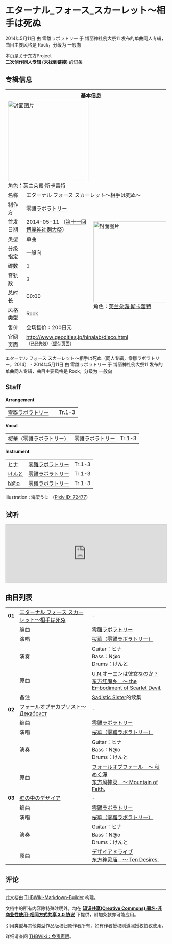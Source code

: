 # エターナル_フォース_スカーレット～相手は死ぬ

<!-- source html: G:\repos\THBWiki-Markdown-Builder\THBWikiMarkdown\Temp\main\b\b7\ns0%3A%E3%82%A8%E3%82%BF%E3%83%BC%E3%83%8A%E3%83%AB_%E3%83%95%E3%82%A9%E3%83%BC%E3%82%B9_%E3%82%B9%E3%82%AB%E3%83%BC%E3%83%AC%E3%83%83%E3%83%88%EF%BD%9E%E7%9B%B8%E6%89%8B%E3%81%AF%E6%AD%BB%E3%81%AC.html -->

2014年5月11日 由 零雛ラボラトリー 于 博丽神社例大祭11 发布的单曲同人专辑，曲目主要风格是 Rock，分级为 一般向

本页是关于东方Project  
 **二次创作同人专辑 (未找到链接)** 的词条

## 专辑信息

<table><tbody><tr><th colspan="3">基本信息</th></tr><tr><td class="cover-artwork-mobile" colspan="2"><a href="./文件-エターナル_フォース_スカーレット～相手は死ぬ封面.png.md" class="image" title="封面图片"><img alt="封面图片" src="https://upload.thwiki.cc/thumb/9/91/%E3%82%A8%E3%82%BF%E3%83%BC%E3%83%8A%E3%83%AB_%E3%83%95%E3%82%A9%E3%83%BC%E3%82%B9_%E3%82%B9%E3%82%AB%E3%83%BC%E3%83%AC%E3%83%83%E3%83%88%EF%BD%9E%E7%9B%B8%E6%89%8B%E3%81%AF%E6%AD%BB%E3%81%AC%E5%B0%81%E9%9D%A2.png/252px-%E3%82%A8%E3%82%BF%E3%83%BC%E3%83%8A%E3%83%AB_%E3%83%95%E3%82%A9%E3%83%BC%E3%82%B9_%E3%82%B9%E3%82%AB%E3%83%BC%E3%83%AC%E3%83%83%E3%83%88%EF%BD%9E%E7%9B%B8%E6%89%8B%E3%81%AF%E6%AD%BB%E3%81%AC%E5%B0%81%E9%9D%A2.png" decoding="async" loading="lazy" width="252" height="252" srcset="https://upload.thwiki.cc/thumb/9/91/%E3%82%A8%E3%82%BF%E3%83%BC%E3%83%8A%E3%83%AB_%E3%83%95%E3%82%A9%E3%83%BC%E3%82%B9_%E3%82%B9%E3%82%AB%E3%83%BC%E3%83%AC%E3%83%83%E3%83%88%EF%BD%9E%E7%9B%B8%E6%89%8B%E3%81%AF%E6%AD%BB%E3%81%AC%E5%B0%81%E9%9D%A2.png/378px-%E3%82%A8%E3%82%BF%E3%83%BC%E3%83%8A%E3%83%AB_%E3%83%95%E3%82%A9%E3%83%BC%E3%82%B9_%E3%82%B9%E3%82%AB%E3%83%BC%E3%83%AC%E3%83%83%E3%83%88%EF%BD%9E%E7%9B%B8%E6%89%8B%E3%81%AF%E6%AD%BB%E3%81%AC%E5%B0%81%E9%9D%A2.png 1.5x, https://upload.thwiki.cc/thumb/9/91/%E3%82%A8%E3%82%BF%E3%83%BC%E3%83%8A%E3%83%AB_%E3%83%95%E3%82%A9%E3%83%BC%E3%82%B9_%E3%82%B9%E3%82%AB%E3%83%BC%E3%83%AC%E3%83%83%E3%83%88%EF%BD%9E%E7%9B%B8%E6%89%8B%E3%81%AF%E6%AD%BB%E3%81%AC%E5%B0%81%E9%9D%A2.png/504px-%E3%82%A8%E3%82%BF%E3%83%BC%E3%83%8A%E3%83%AB_%E3%83%95%E3%82%A9%E3%83%BC%E3%82%B9_%E3%82%B9%E3%82%AB%E3%83%BC%E3%83%AC%E3%83%83%E3%83%88%EF%BD%9E%E7%9B%B8%E6%89%8B%E3%81%AF%E6%AD%BB%E3%81%AC%E5%B0%81%E9%9D%A2.png 2x" data-file-width="1000" data-file-height="1000"></a><div class="cover-char">角色：<a href="./芙兰朵露·斯卡蕾特.md" title="芙兰朵露·斯卡蕾特">芙兰朵露·斯卡蕾特</a></div></td>
</tr><tr><td class="label">名称</td><td colspan="2"> エターナル フォース スカーレット～相手は死ぬ～ </td></tr><tr><td class="label">制作方</td><td><a href="./零雛ラボラトリー.md" title="零雛ラボラトリー">零雛ラボラトリー</a></td><td class="cover-artwork" rowspan="9" style="min-width:252px;"><a href="./文件-エターナル_フォース_スカーレット～相手は死ぬ封面.png.md" class="image" title="封面图片"><img alt="封面图片" src="https://upload.thwiki.cc/thumb/9/91/%E3%82%A8%E3%82%BF%E3%83%BC%E3%83%8A%E3%83%AB_%E3%83%95%E3%82%A9%E3%83%BC%E3%82%B9_%E3%82%B9%E3%82%AB%E3%83%BC%E3%83%AC%E3%83%83%E3%83%88%EF%BD%9E%E7%9B%B8%E6%89%8B%E3%81%AF%E6%AD%BB%E3%81%AC%E5%B0%81%E9%9D%A2.png/252px-%E3%82%A8%E3%82%BF%E3%83%BC%E3%83%8A%E3%83%AB_%E3%83%95%E3%82%A9%E3%83%BC%E3%82%B9_%E3%82%B9%E3%82%AB%E3%83%BC%E3%83%AC%E3%83%83%E3%83%88%EF%BD%9E%E7%9B%B8%E6%89%8B%E3%81%AF%E6%AD%BB%E3%81%AC%E5%B0%81%E9%9D%A2.png" decoding="async" loading="lazy" width="252" height="252" srcset="https://upload.thwiki.cc/thumb/9/91/%E3%82%A8%E3%82%BF%E3%83%BC%E3%83%8A%E3%83%AB_%E3%83%95%E3%82%A9%E3%83%BC%E3%82%B9_%E3%82%B9%E3%82%AB%E3%83%BC%E3%83%AC%E3%83%83%E3%83%88%EF%BD%9E%E7%9B%B8%E6%89%8B%E3%81%AF%E6%AD%BB%E3%81%AC%E5%B0%81%E9%9D%A2.png/378px-%E3%82%A8%E3%82%BF%E3%83%BC%E3%83%8A%E3%83%AB_%E3%83%95%E3%82%A9%E3%83%BC%E3%82%B9_%E3%82%B9%E3%82%AB%E3%83%BC%E3%83%AC%E3%83%83%E3%83%88%EF%BD%9E%E7%9B%B8%E6%89%8B%E3%81%AF%E6%AD%BB%E3%81%AC%E5%B0%81%E9%9D%A2.png 1.5x, https://upload.thwiki.cc/thumb/9/91/%E3%82%A8%E3%82%BF%E3%83%BC%E3%83%8A%E3%83%AB_%E3%83%95%E3%82%A9%E3%83%BC%E3%82%B9_%E3%82%B9%E3%82%AB%E3%83%BC%E3%83%AC%E3%83%83%E3%83%88%EF%BD%9E%E7%9B%B8%E6%89%8B%E3%81%AF%E6%AD%BB%E3%81%AC%E5%B0%81%E9%9D%A2.png/504px-%E3%82%A8%E3%82%BF%E3%83%BC%E3%83%8A%E3%83%AB_%E3%83%95%E3%82%A9%E3%83%BC%E3%82%B9_%E3%82%B9%E3%82%AB%E3%83%BC%E3%83%AC%E3%83%83%E3%83%88%EF%BD%9E%E7%9B%B8%E6%89%8B%E3%81%AF%E6%AD%BB%E3%81%AC%E5%B0%81%E9%9D%A2.png 2x" data-file-width="1000" data-file-height="1000"></a><div class="cover-char">角色：<a href="./芙兰朵露·斯卡蕾特.md" title="芙兰朵露·斯卡蕾特">芙兰朵露·斯卡蕾特</a></div></td>
</tr><tr><td class="label">首发日期</td><td>2014-05-11&#160;（<a href="/展会作品列表?e=%E5%8D%9A%E4%B8%BD%E7%A5%9E%E7%A4%BE%E4%BE%8B%E5%A4%A7%E7%A5%AD%2311">第十一回 博麗神社例大祭</a>）</td></tr><tr><td class="label">类型</td><td>单曲</td></tr><tr><td class="label">分级指定</td><td>一般向</td></tr><tr><td class="label">碟数</td><td>1</td></tr><tr><td class="label">音轨数</td><td>3</td></tr><tr><td class="label">总时长</td><td>00:00</td></tr><tr><td class="label">风格类型</td><td>Rock</td></tr><tr><td class="label">售价</td><td>会场售价：200日元</td></tr>
<tr><td class="label">官网页面</td><td colspan="2"><a rel="nofollow" class="external free" href="http://www.geocities.jp/hinalab/disco.html">http://www.geocities.jp/hinalab/disco.html</a><br><span style="font-family: sans-serif; cursor: default; color:#555; font-size: 0.8em; bottom: 0.1em; font-weight: bold;" title="连接到已经失效网页">（已经失效）</span><small>（<a rel="nofollow" class="external text" href="https://web.archive.org/web/20190331020641/www.geocities.jp/hinalab/disco.html">缓存页面</a>）</small></td></tr></tbody></table>

エターナル フォース スカーレット～相手は死ぬ（同人专辑，零雛ラボラトリー，2014） - 2014年5月11日 由 零雛ラボラトリー 于 博丽神社例大祭11 发布的单曲同人专辑，曲目主要风格是 Rock，分级为 一般向

## Staff
  
 **Arrangement**   

<table><tbody><tr><td><a href="./零雛ラボラトリー.md" title="零雛ラボラトリー">零雛ラボラトリー</a></td><td></td><td>Tr.1-3</td></tr></tbody></table>

  
 **Vocal**   

<table><tbody><tr><td><a href="/index.php?title=%E6%A1%9C%E8%8F%AF%EF%BC%88%E9%9B%B6%E9%9B%9B%E3%83%A9%E3%83%9C%E3%83%A9%E3%83%88%E3%83%AA%E3%83%BC%EF%BC%89&amp;action=edit&amp;redlink=1" class="new" title="桜華（零雛ラボラトリー）（页面不存在）">桜華（零雛ラボラトリー）</a></td><td><a href="./零雛ラボラトリー.md" title="零雛ラボラトリー">零雛ラボラトリー</a></td><td>Tr.1-3</td></tr></tbody></table>

  
 **Instrument**   

<table><tbody><tr><td><a href="/index.php?title=%E3%83%92%E3%83%8A&amp;action=edit&amp;redlink=1" class="new" title="ヒナ（页面不存在）">ヒナ</a></td><td><a href="./零雛ラボラトリー.md" title="零雛ラボラトリー">零雛ラボラトリー</a></td><td>Tr.1-3</td></tr><tr><td><a href="/index.php?title=%E3%81%91%E3%82%93%E3%81%A8&amp;action=edit&amp;redlink=1" class="new" title="けんと（页面不存在）">けんと</a></td><td><a href="./零雛ラボラトリー.md" title="零雛ラボラトリー">零雛ラボラトリー</a></td><td>Tr.1-3</td></tr><tr><td><a href="/index.php?title=N@o&amp;action=edit&amp;redlink=1" class="new" title="N@o（页面不存在）">N@o</a></td><td><a href="./零雛ラボラトリー.md" title="零雛ラボラトリー">零雛ラボラトリー</a></td><td>Tr.1-3</td></tr></tbody></table>


Illustration
: 海栗うに （[Pixiv ID: 72477](https://www.pixiv.net/users/72477)）


## 试听
  
<iframe width="100%" height="180" src="https://ext.nicovideo.jp/thumb/sm23473754" scrolling="no" style="border:solid 1px #CCC;" frameborder="0"><a href="http://www.nicovideo.jp/watch/sm23473754">,</a></iframe>

  


## 曲目列表

<table><tbody><tr><td id="1" class="infoRD"><b>01</b></td><td id="エターナル_フォース_スカーレット～相手は死ぬ" colspan="2" class="title"><span class="new" title="（歌词页面不存在）"><a href="/index.php?title=%E6%AD%8C%E8%AF%8D:%E3%82%A8%E3%82%BF%E3%83%BC%E3%83%8A%E3%83%AB_%E3%83%95%E3%82%A9%E3%83%BC%E3%82%B9_%E3%82%B9%E3%82%AB%E3%83%BC%E3%83%AC%E3%83%83%E3%83%88%EF%BD%9E%E7%9B%B8%E6%89%8B%E3%81%AF%E6%AD%BB%E3%81%AC&amp;boilerplate=模板:页面模板/曲目歌词&amp;action=edit">エターナル フォース スカーレット～相手は死ぬ</a></span><span class="thcsearchlinks"><a rel="nofollow" class="external text" href="https://cd.thwiki.cc?arrange=零雛ラボラトリー&amp;vocal=桜華（零雛ラボラトリー）&amp;ogmusic=U.N.オーエンは彼女なのか？&amp;fromwiki=エターナル_フォース_スカーレット～相手は死ぬ"><span title="搜索相似同人曲"></span></a></span></td><td class="time">-</td></tr><tr><td class="left"></td><td class="label">编曲</td><td class="text" colspan="2"><a href="./零雛ラボラトリー.md" title="零雛ラボラトリー">零雛ラボラトリー</a><span class="thcsearchlinks"><a rel="nofollow" class="external text" href="https://cd.thwiki.cc?arrange=，零雛ラボラトリー&amp;fromwiki=エターナル_フォース_スカーレット～相手は死ぬ"><span></span></a></span></td></tr><tr><td class="left"></td><td class="label">演唱</td><td class="text" colspan="2"><a href="/index.php?title=%E6%A1%9C%E8%8F%AF%EF%BC%88%E9%9B%B6%E9%9B%9B%E3%83%A9%E3%83%9C%E3%83%A9%E3%83%88%E3%83%AA%E3%83%BC%EF%BC%89&amp;action=edit&amp;redlink=1" class="new" title="桜華（零雛ラボラトリー）（页面不存在）">桜華（零雛ラボラトリー）</a><span class="thcsearchlinks"><a rel="nofollow" class="external text" href="https://cd.thwiki.cc?vocal=桜華（零雛ラボラトリー）&amp;fromwiki=エターナル_フォース_スカーレット～相手は死ぬ"><span></span></a></span></td></tr><tr><td class="left"></td><td class="label">演奏</td><td class="text" colspan="2">Guitar：ヒナ <br>Bass：N@o <br>Drums：けんと</td></tr><tr><td class="left"></td><td class="label">原曲</td><td class="text" colspan="2"><span class="thcsearchlinks"><a rel="nofollow" class="external text" href="https://cd.thwiki.cc?ogmusic=U.N.オーエンは彼女なのか？&amp;fromwiki=エターナル_フォース_スカーレット～相手は死ぬ"><span></span></a></span><div class="ogmusic"><a href="./U.N.オーエンは彼女なのか？.md" class="mw-redirect" title="U.N.オーエンは彼女なのか？">U.N.オーエンは彼女なのか？</a></div><div class="source"><a href="./东方红魔乡_～_the_Embodiment_of_Scarlet_Devil..md" class="mw-redirect" title="东方红魔乡 ～ the Embodiment of Scarlet Devil.">东方红魔乡　～ the Embodiment of Scarlet Devil.</a></div></td></tr><tr><td class="left"></td><td class="label">备注</td><td class="text" colspan="2"><a href="/%E3%82%A2%E3%83%8A%E3%83%BC%E3%82%AD%E3%83%BC%E3%83%BB%E3%83%9D%E3%82%BC%E3%83%83%E3%82%B7%E3%83%A7%E3%83%B3#1" title="アナーキー・ポゼッション">Sadistic Sister</a>的续集</td></tr>
<tr><td id="2" class="infoRD"><b>02</b></td><td id="フォールオブヂカブリスト～Декабрист" colspan="2" class="title"><span class="new" title="（歌词页面不存在）"><a href="/index.php?title=%E6%AD%8C%E8%AF%8D:%E3%83%95%E3%82%A9%E3%83%BC%E3%83%AB%E3%82%AA%E3%83%96%E3%83%82%E3%82%AB%E3%83%96%E3%83%AA%E3%82%B9%E3%83%88%EF%BD%9E%D0%94%D0%B5%D0%BA%D0%B0%D0%B1%D1%80%D0%B8%D1%81%D1%82&amp;boilerplate=模板:页面模板/曲目歌词&amp;action=edit">フォールオブヂカブリスト～Декабрист</a></span><span class="thcsearchlinks"><a rel="nofollow" class="external text" href="https://cd.thwiki.cc?arrange=零雛ラボラトリー&amp;vocal=桜華（零雛ラボラトリー）&amp;ogmusic=フォールオブフォール　～ 秋めく滝&amp;fromwiki=エターナル_フォース_スカーレット～相手は死ぬ"><span title="搜索相似同人曲"></span></a></span></td><td class="time">-</td></tr><tr><td class="left"></td><td class="label">编曲</td><td class="text" colspan="2"><a href="./零雛ラボラトリー.md" title="零雛ラボラトリー">零雛ラボラトリー</a><span class="thcsearchlinks"><a rel="nofollow" class="external text" href="https://cd.thwiki.cc?arrange=，零雛ラボラトリー&amp;fromwiki=エターナル_フォース_スカーレット～相手は死ぬ"><span></span></a></span></td></tr><tr><td class="left"></td><td class="label">演唱</td><td class="text" colspan="2"><a href="/index.php?title=%E6%A1%9C%E8%8F%AF%EF%BC%88%E9%9B%B6%E9%9B%9B%E3%83%A9%E3%83%9C%E3%83%A9%E3%83%88%E3%83%AA%E3%83%BC%EF%BC%89&amp;action=edit&amp;redlink=1" class="new" title="桜華（零雛ラボラトリー）（页面不存在）">桜華（零雛ラボラトリー）</a><span class="thcsearchlinks"><a rel="nofollow" class="external text" href="https://cd.thwiki.cc?vocal=桜華（零雛ラボラトリー）&amp;fromwiki=エターナル_フォース_スカーレット～相手は死ぬ"><span></span></a></span></td></tr><tr><td class="left"></td><td class="label">演奏</td><td class="text" colspan="2">Guitar：ヒナ <br>Bass：N@o <br>Drums：けんと</td></tr><tr><td class="left"></td><td class="label">原曲</td><td class="text" colspan="2"><span class="thcsearchlinks"><a rel="nofollow" class="external text" href="https://cd.thwiki.cc?ogmusic=フォールオブフォール　～ 秋めく滝&amp;fromwiki=エターナル_フォース_スカーレット～相手は死ぬ"><span></span></a></span><div class="ogmusic"><a href="./フォールオブフォール_～_秋めく滝.md" class="mw-redirect" title="フォールオブフォール ～ 秋めく滝">フォールオブフォール　～ 秋めく滝</a></div><div class="source"><a href="./东方风神录_～_Mountain_of_Faith..md" class="mw-redirect" title="东方风神录 ～ Mountain of Faith.">东方风神录　～ Mountain of Faith.</a></div></td></tr>
<tr><td id="3" class="infoRD"><b>03</b></td><td id="壁の中のデザイア" colspan="2" class="title"><span class="new" title="（歌词页面不存在）"><a href="/index.php?title=%E6%AD%8C%E8%AF%8D:%E5%A3%81%E3%81%AE%E4%B8%AD%E3%81%AE%E3%83%87%E3%82%B6%E3%82%A4%E3%82%A2&amp;boilerplate=模板:页面模板/曲目歌词&amp;action=edit">壁の中のデザイア</a></span><span class="thcsearchlinks"><a rel="nofollow" class="external text" href="https://cd.thwiki.cc?arrange=零雛ラボラトリー&amp;vocal=桜華（零雛ラボラトリー）&amp;ogmusic=デザイアドライブ&amp;fromwiki=エターナル_フォース_スカーレット～相手は死ぬ"><span title="搜索相似同人曲"></span></a></span></td><td class="time">-</td></tr><tr><td class="left"></td><td class="label">编曲</td><td class="text" colspan="2"><a href="./零雛ラボラトリー.md" title="零雛ラボラトリー">零雛ラボラトリー</a><span class="thcsearchlinks"><a rel="nofollow" class="external text" href="https://cd.thwiki.cc?arrange=，零雛ラボラトリー&amp;fromwiki=エターナル_フォース_スカーレット～相手は死ぬ"><span></span></a></span></td></tr><tr><td class="left"></td><td class="label">演唱</td><td class="text" colspan="2"><a href="/index.php?title=%E6%A1%9C%E8%8F%AF%EF%BC%88%E9%9B%B6%E9%9B%9B%E3%83%A9%E3%83%9C%E3%83%A9%E3%83%88%E3%83%AA%E3%83%BC%EF%BC%89&amp;action=edit&amp;redlink=1" class="new" title="桜華（零雛ラボラトリー）（页面不存在）">桜華（零雛ラボラトリー）</a><span class="thcsearchlinks"><a rel="nofollow" class="external text" href="https://cd.thwiki.cc?vocal=桜華（零雛ラボラトリー）&amp;fromwiki=エターナル_フォース_スカーレット～相手は死ぬ"><span></span></a></span></td></tr><tr><td class="left"></td><td class="label">演奏</td><td class="text" colspan="2">Guitar：ヒナ <br>Bass：N@o <br>Drums：けんと</td></tr><tr><td class="left"></td><td class="label">原曲</td><td class="text" colspan="2"><span class="thcsearchlinks"><a rel="nofollow" class="external text" href="https://cd.thwiki.cc?ogmusic=デザイアドライブ&amp;fromwiki=エターナル_フォース_スカーレット～相手は死ぬ"><span></span></a></span><div class="ogmusic"><a href="./デザイアドライブ.md" class="mw-redirect" title="デザイアドライブ">デザイアドライブ</a></div><div class="source"><a href="./东方神灵庙_～_Ten_Desires..md" class="mw-redirect" title="东方神灵庙 ～ Ten Desires.">东方神灵庙　～ Ten Desires.</a></div></td></tr></tbody></table>



## 评论




---

此文档由 [THBWiki-Markdown-Builder](https://github.com/Delsin-Yu/THBWiki-Markdown-Builder) 构建。

文档中的所有内容除特殊注明外，均在 [**知识共享(Creative Commons) 署名-非商业性使用-相同方式共享 3.0 协议**](https://creativecommons.org/licenses/by-sa/3.0/deed.zh-hans) 下提供，附加条款亦可能应用。

引用类型与其他类型作品版权归原作者所有，如有作者授权则遵照授权协议使用。

详细请查阅 [THBWiki：免责声明](https://thbwiki.cc/THBWiki:%E5%85%8D%E8%B4%A3%E5%A3%B0%E6%98%8E)。

